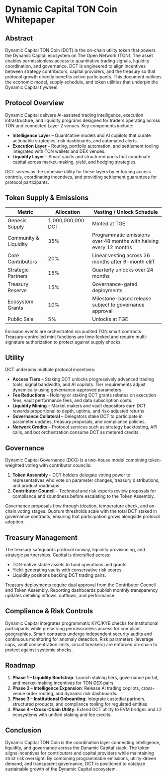 # Dynamic Capital TON Coin Whitepaper

## Abstract

Dynamic Capital TON Coin (DCT) is the on-chain utility token that powers the
Dynamic Capital ecosystem on The Open Network (TON). The asset enables
permissionless access to quantitative trading signals, liquidity coordination,
and governance. DCT is engineered to align incentives between strategy
contributors, capital providers, and the treasury so that protocol growth
directly benefits active participants. This document outlines the economic
model, supply schedule, and token utilities that underpin the Dynamic Capital
flywheel.

## Protocol Overview

Dynamic Capital delivers AI-assisted trading intelligence, execution
infrastructure, and liquidity programs designed for traders operating across TON
and connected Layer 2 venues. Key components include:

- **Intelligence Layer** – Quantitative models and AI copilots that curate
  actionable strategies, risk dashboards, and automated alerts.
- **Execution Layer** – Routing, portfolio automation, and settlement tooling
  integrated with TON wallets and DEX venues.
- **Liquidity Layer** – Smart vaults and structured pools that coordinate
  capital across market-making, yield, and hedging strategies.

DCT serves as the cohesive utility for these layers by enforcing access
controls, coordinating incentives, and providing settlement guarantees for
protocol participants.

## Token Supply & Emissions

| Metric                | Allocation        | Vesting / Unlock Schedule                                          |
| --------------------- | ----------------- | ------------------------------------------------------------------ |
| Genesis Supply        | 1,000,000,000 DCT | Minted at TGE                                                      |
| Community & Liquidity | 35%               | Programmatic emissions over 48 months with halving every 12 months |
| Core Contributors     | 20%               | Linear vesting across 36 months after 6-month cliff                |
| Strategic Partners    | 15%               | Quarterly unlocks over 24 months                                   |
| Treasury Reserve      | 15%               | Governance-gated deployments                                       |
| Ecosystem Grants      | 10%               | Milestone-based release subject to governance approval             |
| Public Sale           | 5%                | Unlocks at TGE                                                     |

Emission events are orchestrated via audited TON smart contracts.
Treasury-controlled mint functions are time-locked and require multi-signature
authorization to protect against supply shocks.

## Utility

DCT underpins multiple protocol incentives:

- **Access Tiers** – Staking DCT unlocks progressively advanced trading tools,
  signal bandwidth, and AI copilots. Tier requirements adjust dynamically using
  governance-approved parameters.
- **Fee Reductions** – Holding or staking DCT grants rebates on execution fees,
  vault performance fees, and data subscription costs.
- **Liquidity Mining** – Market makers and vault depositors earn DCT rewards
  proportional to depth, uptime, and risk-adjusted returns.
- **Governance Collateral** – Delegators stake DCT to participate in parameter
  updates, treasury proposals, and compliance policies.
- **Network Credits** – Protocol services such as strategy backtesting, API
  calls, and bot orchestration consume DCT as metered credits.

## Governance

Dynamic Capital Governance (DCG) is a two-house model combining token-weighted
voting with contributor councils:

1. **Token Assembly** – DCT holders delegate voting power to representatives who
   vote on parameter changes, treasury distributions, and product roadmaps.
2. **Contributor Council** – Technical and risk experts review proposals for
   compliance and soundness before escalating to the Token Assembly.

Governance proposals flow through ideation, temperature check, and on-chain
voting stages. Quorum thresholds scale with the total DCT staked in governance
contracts, ensuring that participation grows alongside protocol adoption.

## Treasury Management

The treasury safeguards protocol runway, liquidity provisioning, and strategic
partnerships. Capital is diversified across:

- TON-native stable assets to fund operations and grants.
- Yield-generating vaults with conservative risk scores.
- Liquidity positions backing DCT trading pairs.

Treasury deployments require dual approval from the Contributor Council and
Token Assembly. Reporting dashboards publish monthly transparency updates
detailing inflows, outflows, and performance.

## Compliance & Risk Controls

Dynamic Capital integrates programmatic KYC/KYB checks for institutional
participants while preserving permissionless access for compliant geographies.
Smart contracts undergo independent security audits and continuous monitoring
for anomaly detection. Risk parameters (leverage caps, vault concentration
limits, circuit breakers) are enforced on-chain to protect against systemic
shocks.

## Roadmap

1. **Phase 1 – Liquidity Bootstrap**: Launch staking tiers, governance portal,
   and market-making incentives for TON DEX pairs.
2. **Phase 2 – Intelligence Expansion**: Release AI trading copilots,
   cross-venue order routing, and dynamic risk dashboards.
3. **Phase 3 – Institutional Onboarding**: Integrate custodial partners,
   structured products, and compliance tooling for regulated entities.
4. **Phase 4 – Cross-Chain Utility**: Extend DCT utility to EVM bridges and L2
   ecosystems with unified staking and fee credits.

## Conclusion

Dynamic Capital TON Coin is the coordination layer connecting intelligence,
liquidity, and governance across the Dynamic Capital stack. The token aligns
incentives for contributors and capital providers while maintaining strict risk
oversight. By combining programmable emissions, utility-driven demand, and
transparent governance, DCT is positioned to catalyze sustainable growth of the
Dynamic Capital ecosystem.

